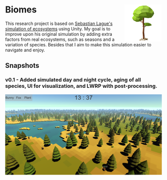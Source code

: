 # Biomes <img src="icon.png" align="right" width="120">

This research project is based on [Sebastian Lague's simulation of ecosystems](https://www.youtube.com/watch?v=r_It_X7v-1E) using Unity.
My goal is to improve upon his original simulation by adding extra factors from real ecosystems, such as seasons and a variation of species. Besides that I aim to make this simulation easier to navigate and enjoy.

## Snapshots
### v0.1 - Added simulated day and night cycle, aging of all species, UI for visualization, and LWRP with post-processing.
<img src="thumbnail.png">
